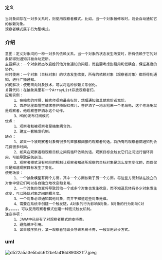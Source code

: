 #### 定义
    当对象间存在一对多关系时，则使用观察者模式。比如，当一个对象被修改时，则会自动通知它的依赖对象。
    观察者模式属于行为型模式。 

### 介绍
    意图：定义对象间的一种一对多的依赖关系，当一个对象的状态发生改变时，所有依赖于它的对象都得到通知并被自动更新。
    主要解决：一个对象状态改变给其他对象通知的问题，而且要考虑到易用和低耦合，保证高度的协作。
    何时使用：一个对象（目标对象）的状态发生改变，所有的依赖对象（观察者对象）都将得到通知，进行广播通知。
    如何解决：使用面向对象技术，可以将这种依赖关系弱化。
    关键代码：在抽象类里有一个ArrayList存放观察者们。
    应用实例：
        1、在拍卖的时候，拍卖师观察最高标价，然后通知给其他竞价者竞价。
        2、西游记里面悟空请求菩萨降服红孩儿，菩萨洒了一地水招来一个老乌龟，这个老乌龟就是观察者，他观察菩萨洒水这个动作。
        3、MQ的发布订阅模式
    优点：
        1、观察者和被观察者是抽象耦合的。
        2、建立一套触发机制。
    缺点：
        1、如果一个被观察者对象有很多的直接和间接的观察者的话，将所有的观察者都通知到会花费很多时间。
        2、如果在观察者和观察目标之间有循环依赖的话，观察目标会触发它们之间进行循环调用，可能导致系统崩溃。
        3、观察者模式没有相应的机制让观察者知道所观察的目标对象是怎么发生变化的，而仅仅只是知道观察目标发生了变化。
    使用场景：
        1、一个抽象模型有两个方面，其中一个方面依赖于另一个方面。将这些方面封装在独立的对象中使它们可以各自独立地改变和复用。
        2、一个对象的改变将导致其他一个或多个对象也发生改变，而不知道具体有多少对象发生改变，可以降低对象之间的耦合度。
        3、一个对象必须通知其他对象，而并不知道这些对象是谁。
        4、需要在系统中创建一个触发链，A对象的行为影响B对象，B对象的行为影响C对象。。。。。，可以使用观察者模式创建一种链式触发机制。
    注意事项：
        1、JAVA中已经有了对观察者模式的支持类。
        2、避免循环引用。
        3、如果顺序执行，某一观察者错误会导致系统卡壳，一般采用异步方式。
    
  ### uml
    
  ![d522a5a3e5bdc6f2befa416d890821f7.jpeg](evernotecid://73661681-711B-4C7B-A3A3-D0A1D2CDBF8C/appyinxiangcom/23161396/ENNote/p315?hash=d522a5a3e5bdc6f2befa416d890821f7)    